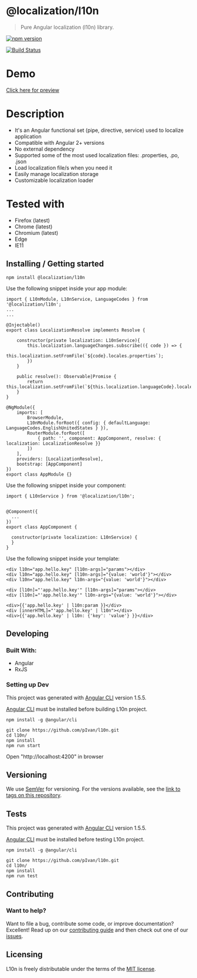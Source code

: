# @localization/l10n
> Pure Angular localization (l10n) library.



[![npm version](https://badge.fury.io/js/%40pIvan%2Fl10n.svg)](https://www.npmjs.com/package/@localization/l10n)

[![Build Status](https://travis-ci.org/pIvan/l10n.svg?branch=master)](https://travis-ci.org/pIvan/l10n)


# Demo

[Click here for preview](https://pivan.github.io/l10n/)


# Description

- It's an Angular functional set (pipe, directive, service) used to localize application
- Compatible with Angular 2+ versions
- No external dependency
- Supported some of the most used localization files: .properties, .po, .json
- Load localization file/s when you need it
- Easily manage localization storage
- Customizable localization loader


# Tested with

- Firefox (latest)
- Chrome (latest)
- Chromium (latest)
- Edge
- IE11

## Installing / Getting started


```shell
npm install @localization/l10n
```

Use the following snippet inside your app module: 
```shell
import { L10nModule, L10nService, LanguageCodes } from '@localization/l10n';
...
...

@Injectable()
export class LocalizationResolve implements Resolve {

    constructor(private localization: L10nService){
        this.localization.languageChanges.subscribe(({ code }) => {
            this.localization.setFromFile(`${code}.locales.properties`);
        })
    }

    public resolve(): Observable|Promise {
        return this.localization.setFromFile(`${this.localization.languageCode}.locales.properties`);
    }
}

@NgModule({
    imports: [
        BrowserModule,
        L10nModule.forRoot({ config: { defaultLanguage: LanguageCodes.EnglishUnitedStates } }),
        RouterModule.forRoot([
            { path: '', component: AppComponent, resolve: { localization: LocalizationResolve }}
        ])
    ],
    providers: [LocalizationResolve],
    bootstrap: [AppComponent]
})
export class AppModule {}
```

Use the following snippet inside your component: 
```shell
import { L10nService } from '@localization/l10n';


@Component({
  ...
})
export class AppComponent {

  constructor(private localization: L10nService) {
  }
}
```

Use the following snippet inside your template: 
```shell
<div l10n="app.hello.key" [l10n-args]="params"></div>
<div l10n="app.hello.key" [l10n-args]="{value: 'world'}"></div>
<div l10n="app.hello.key" l10n-args="{value: 'world'}"></div>

<div [l10n]="'app.hello.key'" [l10n-args]="params"></div>
<div [l10n]="'app.hello.key'" l10n-args="{value: 'world'}"></div>

<div>{{'app.hello.key' | l10n:param }}</div>
<div [innerHTML]="'app.hello.key' | l10n"></div>
<div>{{'app.hello.key' | l10n: {'key': 'value'} }}</div>
```


## Developing

### Built With: 
- Angular
- RxJS

### Setting up Dev

This project was generated with [Angular CLI](https://github.com/angular/angular-cli) version 1.5.5.

[Angular CLI](https://github.com/angular/angular-cli) must be installed before building L10n project.

```shell
npm install -g @angular/cli
```

```shell
git clone https://github.com/pIvan/l10n.git
cd l10n/
npm install
npm run start
```
Open "http://localhost:4200" in browser


## Versioning

We use [SemVer](http://semver.org/) for versioning. For the versions available, see the [link to tags on this repository](https://github.com/pIvan/l10n/tags).

## Tests

This project was generated with [Angular CLI](https://github.com/angular/angular-cli) version 1.5.5.


[Angular CLI](https://github.com/angular/angular-cli) must be installed before testing L10n project.

```shell
npm install -g @angular/cli
```


```shell
git clone https://github.com/pIvan/l10n.git
cd l10n/
npm install
npm run test
```

## Contributing

### Want to help?

Want to file a bug, contribute some code, or improve documentation? Excellent! Read up on our [contributing guide](https://github.com/pIvan/l10n/blob/master/CONTRIBUTING.md) and then check out one of our [issues](https://github.com/pIvan/l10n/issues).



## Licensing

L10n is freely distributable under the terms of the [MIT license](https://github.com/pIvan/l10n/blob/master/LICENSE).
